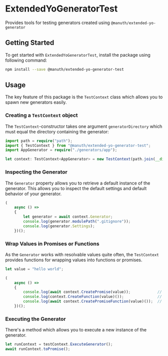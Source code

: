 # ExtendedYoGeneratorTest
Provides tools for testing generators created using `@manuth/extended-yo-generator`

## Getting Started
To get started with `ExtendedYoGeneratorTest`, install the package using following command:

```bash
npm install --save @manuth/extended-yo-generator-test
```

## Usage
The key feature of this package is the `TestContext` class which allows you to spawn new generators easily.

### Creating a `TestContext` object
The `TestContext`-constructor takes one argument `generatorDirectory` which must equal the directory containing the generator:

```ts
import path = require("path");
import { TestContext } from "@manuth/extended-yo-generator-test";
import AppGenerator = require("./generators/app");

let context: TestContext<AppGenerator> = new TestContext(path.join(__dirname, "generators", "app"));
```

### Inspecting the Generator
The `Generator` property allows you to retrieve a default instance of the generator. This allows you to inspect the default settings and default behavior of your generator.

```ts
(
    async () =>
    {
        let generator = await context.Generator;
        console.log(generator.modulePath(".gitignore"));
        console.log(generator.Settings);
    })();
```

### Wrap Values in Promises or Functions
As the `Generator` works with resolvable values quite often, the `TestContext` provides functions for wrapping values into functions or promises.

```ts
let value = "hello world";

(
    async () =>
    {
        console.log(await context.CreatePromise(value));            // Output: "hello world"
        console.log(context.CreateFunction(value)());               // Output: "hello world"
        console.log(await context.CreatePromiseFunction(value)());  // Output: "hello world"
    })();
```

### Executing the Generator
There's a method which allows you to execute a new instance of the generator.

```ts
let runContext = testContext.ExecuteGenerator();
await runContext.toPromise();
```
